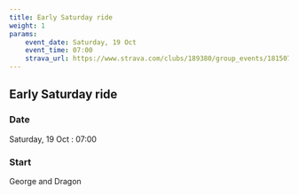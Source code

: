```yaml
---
title: Early Saturday ride
weight: 1
params:
    event_date: Saturday, 19 Oct
    event_time: 07:00
    strava_url: https://www.strava.com/clubs/189380/group_events/1815076
---
```


## Early Saturday ride 



### Date

Saturday, 19 Oct : 07:00

### Start

George and Dragon


